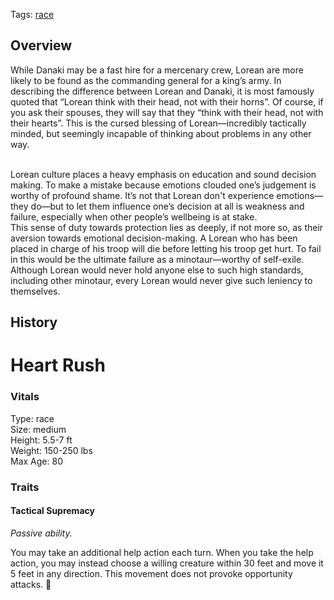Tags: [race](Races)

## Overview

While Danaki may be a fast hire for a mercenary crew, Lorean are more likely to be found as the commanding general for a king’s army. In describing the difference between Lorean and Danaki, it is most famously quoted that “Lorean think with their head, not with their horns”. Of course, if you ask their spouses, they will say that they “think with their head, not with their hearts”. This is the cursed blessing of Lorean—incredibly tactically minded, but seemingly incapable of thinking about problems in any other way. 

<br>
Lorean culture places a heavy emphasis on education and sound decision making. To make a mistake because emotions clouded one’s judgement is worthy of profound shame. It’s not that Lorean don't experience emotions—they do—but to let them influence one’s decision at all is weakness and failure, especially when other people’s wellbeing is at stake.

<br>
This sense of duty towards protection lies as deeply, if not more so, as their aversion towards emotional decision-making. A Lorean who has been placed in charge of his troop will die before letting his troop get hurt. To fail in this would be the ultimate failure as a minotaur—worthy of self-exile. Although Lorean would never hold anyone else to such high standards, including other minotaur, every  Lorean would never give such leniency to themselves.

## History


# Heart Rush

### Vitals
Type: race  
Size: medium  
Height: 5.5-7 ft  
Weight: 150-250 lbs  
Max Age: 80  

### Traits

#### Tactical Supremacy
*Passive ability.*

You may take an additional help action each turn. When you take the help action, you may instead choose a willing creature within 30 feet and move it 5 feet in any direction. This movement does not provoke opportunity attacks. 
